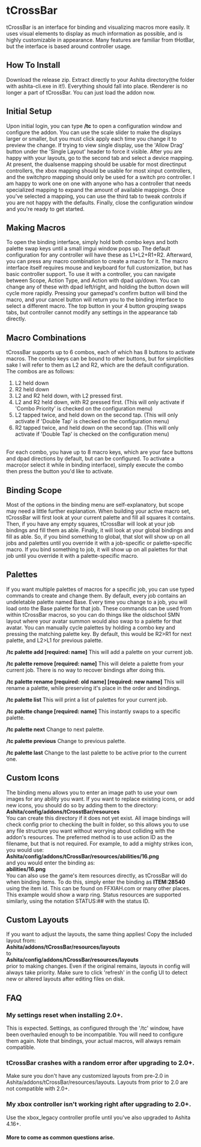 # tCrossBar
tCrossBar is an interface for binding and visualizing macros more easily.  It uses visual elements to display as much information as possible, and is highly customizable in appearance.  Many features are familiar from tHotBar, but the interface is based around controller usage.

## How To Install
Download the release zip. Extract directly to your Ashita directory(the folder with ashita-cli.exe in it!). Everything should fall into place. tRenderer is no longer a part of tCrossBar. You can just load the addon now.

## Initial Setup
Upon initial login, you can type **/tc** to open a configuration window and configure the addon.  You can use the scale slider to make the displays larger or smaller, but you must click apply each time you change it to preview the change.  If trying to view single display, use the 'Allow Drag' button under the 'Single Layout' header to force it visible.  After you are happy with your layouts, go to the second tab and select a device mapping.  At present, the dualsense mapping should be usable for most directinput controllers, the xbox mapping should be usable for most xinput controllers, and the switchpro mapping should only be used for a switch pro controller.  I am happy to work one on one with anyone who has a controller that needs specialized mapping to expand the amount of available mappings.  Once you've selected a mapping, you can use the third tab to tweak controls if you are not happy with the defaults.  Finally, close the configuration window and you're ready to get started.

## Making Macros
To open the binding interface, simply hold both combo keys and both palette swap keys until a small imgui window pops up.  The default configuration for any controller will have these as L1+L2+R1+R2.  Afterward, you can press any macro combination to create a macro for it.  The macro interface itself requires mouse and keyboard for full customization, but has basic controller support.  To use it with a controller, you can navigate between Scope, Action Type, and Action with dpad up/down.  You can change any of these with dpad left/right, and holding the button down will cycle more rapidly.  Pressing your gamepad's confirm button will bind the macro, and your cancel button will return you to the binding interface to select a different macro.  The top button in your 4 button grouping swaps tabs, but controller cannot modify any settings in the appearance tab directly.

## Macro Combinations
tCrossBar supports up to 6 combos, each of which has 8 buttons to activate macros.  The combo keys can be bound to other buttons, but for simplicities sake I will refer to them as L2 and R2, which are the default configuration.  The combos are as follows:<br>

1. L2 held down
2. R2 held down
3. L2 and R2 held down, with L2 pressed first.
4. L2 and R2 held down, with R2 pressed first.  (This will only activate if 'Combo Priority' is checked on the configuration menu)
5. L2 tapped twice, and held down on the second tap.  (This will only activate if 'Double Tap' is checked on the configuration menu)
6. R2 tapped twice, and held down on the second tap.  (This will only activate if 'Double Tap' is checked on the configuration menu)
<br><br>

For each combo, you have up to 8 macro keys, which are your face buttons and dpad directions by default, but can be configured.  To activate a macro(or select it while in binding interface), simply execute the combo then press the button you'd like to activate.

## Binding Scope
Most of the options in the binding menu are self-explanatory, but scope may need a little further explanation.  When building your active macro set, tCrossBar will first look at your current palette and fill all squares it contains.  Then, if you have any empty squares, tCrossBar will look at your job bindings and fill them as able.  Finally, it will look at your global bindings and fill as able.  So, if you bind something to global, that slot will show up on all jobs and palettes until you override it with a job-specific or palette-specific macro.  If you bind something to job, it will show up on all palettes for that job until you override it with a palette-specific macro.

## Palettes
If you want multiple palettes of macros for a specific job, you can use typed commands to create and change them.  By default, every job contains an undeletable palette named Base.  Every time you change to a job, you will load onto the Base palette for that job.  These commands can be used from within tCrossBar macros, so you can do things like the oldschool SMN layout where your avatar summon would also swap to a palette for that avatar.  You can manually cycle palettes by holding a combo key and pressing the matching palette key.  By default, this would be R2>R1 for next palette, and L2>L1 for previous palette.

**/tc palette add [required: name]**
This will add a palette on your current job.

**/tc palette remove [required: name]**
This will delete a palette from your current job.  There is no way to recover bindings after doing this.

**/tc palette rename [required: old name] [required: new name]**
This will rename a palette, while preserving it's place in the order and bindings.

**/tc palette list**
This will print a list of palettes for your current job.

**/tc palette change [required: name]**
This instantly swaps to a specific palette.

**/tc palette next**
Change to next palette.

**/tc palette previous**
Change to previous palette.

**/tc palette last**
Change to the last palette to be active prior to the current one.

## Custom Icons
The binding menu allows you to enter an image path to use your own images for any ability you want.  If you want to replace existing icons, or add new icons, you should do so by adding them to the directory:<br>
**Ashita/config/addons/tCrosstBar/resources**<br>
You can create this directory if it does not yet exist.  All image bindings will check config prior to checking the built in folder, so this allows you to use any file structure you want without worrying about colliding with the addon's resources.  The preferred method is to use action ID as the filename, but that is not required.  For example, to add a mighty strikes icon, you would use:<br>
**Ashita/config/addons/tCrossBar/resources/abilities/16.png**<br>
and you would enter the binding as:<br>
**abilities/16.png**<br>
You can also use the game's item resources directly, as tCrossBar will do when binding items.  To do this, simply enter the binding as **ITEM:28540** using the item id.  This can be found on FFXIAH.com or many other places.  This example would show a warp ring.  Status resources are supported similarly, using the notation STATUS:## with the status ID.

## Custom Layouts
If you want to adjust the layouts, the same thing applies!  Copy the included layout from:<br>
**Ashita/addons/tCrossBar/resources/layouts**<br>
to<br>
**Ashita/config/addons/tCrossBar/resources/layouts**<br>
prior to making changes.  Even if the original remains, layouts in config will always take priority.  Make sure to click 'refresh' in the config UI to detect new or altered layouts after editing files on disk.

## FAQ
### My settings reset when installing 2.0+.
This is expected. Settings, as configured through the '/tc' window, have been overhauled enough to be incompatible. You will need to configure them again. Note that bindings, your actual macros, will always remain compatible.

### tCrossBar crashes with a random error after upgrading to 2.0+.
Make sure you don't have any customized layouts from pre-2.0 in Ashita/addons/tCrossBar/resources/layouts. Layouts from prior to 2.0 are not compatible with 2.0+.

### My xbox controller isn't working right after upgrading to 2.0+.
Use the xbox_legacy controller profile until you've also upgraded to Ashita 4.16+.

#### More to come as common questions arise.
